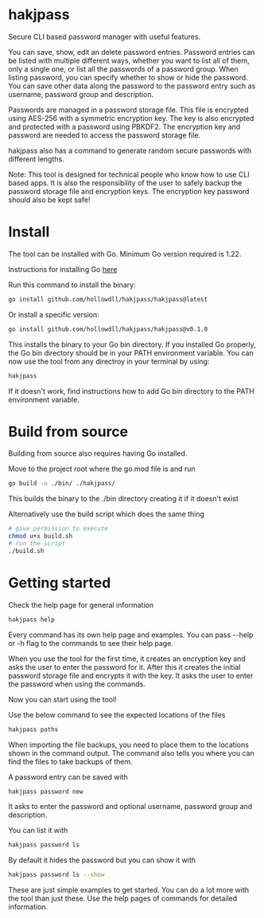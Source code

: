 # hakjpass
Secure CLI based password manager with useful features.

You can save, show, edit an delete password entries.
Password entries can be listed with multiple different ways, whether you want to list all of them, only a single one,
or list all the passwords of a password group. When listing password, you can specify whether to show or hide the password.
You can save other data along the password to the password entry such as username, password group and description.

Passwords are managed in a password storage file. This file is encrypted using AES-256 with a symmetric encryption key.
The key is also encrypted and protected with a password using PBKDF2. The encryption key and password are needed to access the password storage file.

hakjpass also has a command to generate random secure passwords with different lengths.

Note: This tool is designed for technical people who know how to use CLI based apps. It is also the responsibility of the user to safely backup the password storage file and encryption keys. The encryption key password should also be kept safe!

# Install

The tool can be installed with Go. Minimum Go version required is 1.22.

Instructions for installing Go [here](https://go.dev/doc/install)

Run this command to install the binary:
```sh
go install github.com/hollowdll/hakjpass/hakjpass@latest
```

Or install a specific version:
```sh
go install github.com/hollowdll/hakjpass/hakjpass@v0.1.0
```

This installs the binary to your Go bin directory. If you installed Go properly, the Go bin directory should be in your PATH environment variable. You can now use the tool from any directroy in your terminal by using:

```sh
hakjpass
```

If it doesn't work, find instructions how to add Go bin directory to the PATH environment variable.

# Build from source

Building from source also requires having Go installed.

Move to the project root where the go.mod file is and run
```sh
go build -o ./bin/ ./hakjpass/
```
This builds the binary to the ./bin directory creating it if it doesn't exist

Alternatively use the build script which does the same thing
```sh
# give permission to execute
chmod u+x build.sh
# run the script
./build.sh
```

# Getting started

Check the help page for general information
```sh
hakjpass help
```
Every command has its own help page and examples. You can pass --help or -h flag to the commands to see their help page.

When you use the tool for the first time, it creates an encryption key and asks the user to enter the password for it. After this it creates the initial password storage file and encrypts it with the key. It asks the user to enter the password when using the commands.

Now you can start using the tool!

Use the below command to see the expected locations of the files
```sh
hakjpass paths
```
When importing the file backups, you need to place them to the locations shown in the command output. The command also tells you where you can find the files to take backups of them.

A password entry can be saved with
```sh
hakjpass password new
```
It asks to enter the password and optional username, password group and description.

You can list it with
```sh
hakjpass password ls
```

By default it hides the password but you can show it with
```sh
hakjpass password ls --show
```

These are just simple examples to get started. You can do a lot more with the tool than just these. Use the help pages of commands for detailed information.
